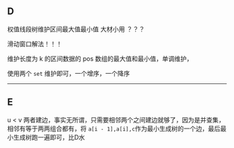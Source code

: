 ## D

权值线段树维护区间最大值最小值     大材小用 ？？？

滑动窗口解法！！！

维护长度为 k 的区间数据的 pos 数组的最大值和最小值，单调维护，

使用两个 `set` 维护即可，一个增序，一个降序





---

## E

u < v 两者建边，事实无所谓，只需要相邻两个之间建边就够了，因为是并查集，相邻有等于两两组合都有，将 `a[i - 1],a[i],c`作为最小生成树的一个边，最后最小生成树跑一遍即可，比D水